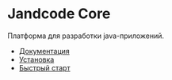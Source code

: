 
Jandcode Core
=============

Платформа для разработки java-приложений.

* [Документация](https://gkraser.github.io/jandcode-core2/)
* [Установка](https://gkraser.github.io/jandcode-core2/intro/install.html)
* [Быстрый старт](https://gkraser.github.io/jandcode-core2/intro/getstart.html)

